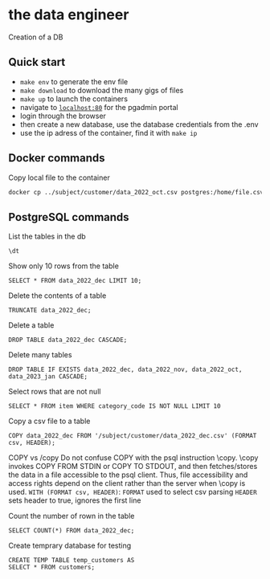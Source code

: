 # the data engineer

Creation of a DB

## Quick start

- `make env` to generate the env file
- `make download` to download the many gigs of files
- `make up` to launch the containers
- navigate to [`localhost:80`](localhost:80) for the pgadmin portal
- login through the browser
- then create a new database, use the database credentials from the .env
- use the ip adress of the container, find it with `make ip`

## Docker commands

Copy local file to the container
```bash
docker cp ../subject/customer/data_2022_oct.csv postgres:/home/file.csv
```

## PostgreSQL commands

List the tables in the db
```psql
\dt
```

Show only 10 rows from the table
```psql
SELECT * FROM data_2022_dec LIMIT 10;
```

Delete the contents of a table
```paql
TRUNCATE data_2022_dec;
```

Delete a table
```psql
DROP TABLE data_2022_dec CASCADE;
```

Delete many tables
```psql
DROP TABLE IF EXISTS data_2022_dec, data_2022_nov, data_2022_oct, data_2023_jan CASCADE;
```

Select rows that are not null
```psql
SELECT * FROM item WHERE category_code IS NOT NULL LIMIT 10
```

Copy a csv file to a table
```psql
COPY data_2022_dec FROM '/subject/customer/data_2022_dec.csv' (FORMAT csv, HEADER);
```
COPY vs /copy Do not confuse COPY with the psql instruction \copy. \copy invokes COPY FROM STDIN or COPY TO STDOUT, and then fetches/stores the data in a file accessible to the psql client. Thus, file accessibility and access rights depend on the client rather than the server when \copy is used.
`WITH (FORMAT csv, HEADER)`: `FORMAT` used to select csv parsing `HEADER` sets header to true, ignores the first line

Count the number of rown in the table
```psql
SELECT COUNT(*) FROM data_2022_dec;
```

Create temprary database for testing
```psql
CREATE TEMP TABLE temp_customers AS
SELECT * FROM customers;
```